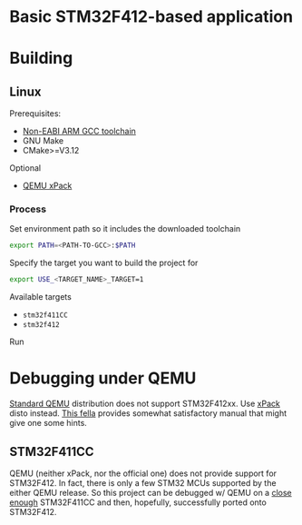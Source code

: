 # Basic STM32F412-based application

# Building

## Linux

Prerequisites:

- [Non-EABI ARM GCC toolchain](https://developer.arm.com/downloads/-/gnu-rm)
- GNU Make
- CMake>=V3.12

Optional

- [QEMU xPack](https://xpack.github.io/dev-tools/qemu-arm/install/)

### Process

Set environment path so it includes the downloaded toolchain

```bash
export PATH=<PATH-TO-GCC>:$PATH
```

Specify the target you want to build the project for

```bash
export USE_<TARGET_NAME>_TARGET=1
```

Available targets

- `stm32f411CC`
- `stm32f412`

Run 

# Debugging under QEMU

[Standard QEMU](https://www.qemu.org/docs/master/system/arm/stm32.html)
distribution does not support STM32F412xx. Use
[xPack](https://xpack.github.io/dev-tools/qemu-arm/install/)
disto instead. [This fella](https://aperles.blogs.upv.es/2020/04/15/simulation-emulation-of-the-stm32f4-discovery-board/)
provides somewhat satisfactory manual that might give one some hints.

## STM32F411CC

QEMU (neither xPack, nor the official one) does not provide support for
STM32F412. In fact, there is only a few STM32 MCUs supported by the either QEMU
release. So this project can be debugged w/ QEMU on a
[close enough](https://www.st.com/en/microcontrollers-microprocessors/stm32f4-series.html)
STM32F411CC
and then, hopefully, successfully ported onto STM32F412.


